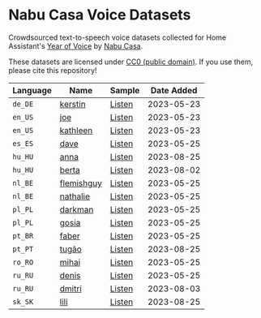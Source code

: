 # Nabu Casa Voice Datasets

Crowdsourced text-to-speech voice datasets collected for Home Assistant's [Year of Voice](https://www.home-assistant.io/blog/2022/12/20/year-of-voice/) by [Nabu Casa](https://www.nabucasa.com/).

These datasets are licensed under [CC0 (public domain)](https://creativecommons.org/publicdomain/zero/1.0/).
If you use them, please cite this repository!


| Language | Name                                                                                     | Sample                             | Date Added |
|----------|------------------------------------------------------------------------------------------|------------------------------------|------------|
| `de_DE`  | [kerstin](https://github.com/NabuCasa/voice-datasets/releases/download/v1.0.0/de_DE-kerstin.zip) | [Listen](https://github.com/NabuCasa/voice-datasets/raw/master/de_DE/kerstin/de_rhasspy-0004.mp3) | 2023-05-23 |
| `en_US`  | [joe](https://github.com/NabuCasa/voice-datasets/releases/download/v1.0.0/en_US-joe.zip) | [Listen](https://github.com/NabuCasa/voice-datasets/raw/master/en_US/joe/0000000001.mp3) | 2023-05-23 |
| `en_US`  | [kathleen](https://github.com/NabuCasa/voice-datasets/releases/download/v1.0.0/en_US-kathleen.zip) | [Listen](https://github.com/NabuCasa/voice-datasets/raw/master/en_US/kathleen/arctic_a0001_1592748574.mp3) | 2023-05-23 |
| `es_ES`  | [dave](https://github.com/NabuCasa/voice-datasets/releases/download/v1.0.0/es_ES-dave.zip) | [Listen](https://github.com/NabuCasa/voice-datasets/raw/master/es_ES/dave/0000000001.mp3) | 2023-05-25 |
| `hu_HU`  | [anna](https://github.com/NabuCasa/voice-datasets/releases/download/v1.0.0/hu_HU-anna.zip) | [Listen](https://github.com/NabuCasa/voice-datasets/raw/master/hu_HU/anna/0000000001.mp3) | 2023-08-25 |
| `hu_HU`  | [berta](https://github.com/NabuCasa/voice-datasets/releases/download/v1.0.0/hu_HU-berta.zip) | [Listen](https://github.com/NabuCasa/voice-datasets/raw/master/hu_HU/berta/0000000001.mp3) | 2023-08-02 |
| `nl_BE`  | [flemishguy](https://github.com/NabuCasa/voice-datasets/releases/download/v1.0.0/nl_BE-flemishguy.zip) | [Listen](https://github.com/NabuCasa/voice-datasets/raw/master/nl_BE/flemishguy/nl_rhasspy_1_1602428220.mp3) | 2023-05-25 |
| `nl_BE`  | [nathalie](https://github.com/NabuCasa/voice-datasets/releases/download/v1.0.0/nl_BE-nathalie.zip) | [Listen](https://github.com/NabuCasa/voice-datasets/raw/master/nl_BE/nathalie/nl_rhasspy_1.mp3) | 2023-05-25 |
| `pl_PL`  | [darkman](https://github.com/NabuCasa/voice-datasets/releases/download/v1.0.0/pl_PL-darkman.zip) | [Listen](https://github.com/NabuCasa/voice-datasets/raw/master/pl_PL/darkman/0000000001.mp3) | 2023-05-25 |
| `pl_PL`  | [gosia](https://github.com/NabuCasa/voice-datasets/releases/download/v1.0.0/pl_PL-gosia.zip) | [Listen](https://github.com/NabuCasa/voice-datasets/raw/master/pl_PL/gosia/0000000001.mp3) | 2023-05-25 |
| `pt_BR`  | [faber](https://github.com/NabuCasa/voice-datasets/releases/download/v1.0.0/pt_BR-faber.zip) | [Listen](https://github.com/NabuCasa/voice-datasets/raw/master/pt_BR/faber/0000000001.mp3) | 2023-05-25 |
| `pt_PT`  | [tugão](https://github.com/NabuCasa/voice-datasets/releases/download/v1.0.0/pt_PT-tugao.zip) | [Listen](https://github.com/NabuCasa/voice-datasets/raw/master/pt_PT/tugão/0000000001.mp3) | 2023-08-25 |
| `ro_RO`  | [mihai](https://github.com/NabuCasa/voice-datasets/releases/download/v1.0.0/ro_RO-mihai.zip) | [Listen](https://github.com/NabuCasa/voice-datasets/raw/master/ro_RO/mihai/0000000001.mp3) | 2023-05-25 |
| `ru_RU`  | [denis](https://github.com/NabuCasa/voice-datasets/releases/download/v1.0.0/ru_RU-denis.zip) | [Listen](https://github.com/NabuCasa/voice-datasets/raw/master/ru_RU/denis/0000000001.mp3) | 2023-05-25 |
| `ru_RU`  | [dmitri](https://github.com/NabuCasa/voice-datasets/releases/download/v1.0.0/ru_RU-dmitri.zip) | [Listen](https://github.com/NabuCasa/voice-datasets/raw/master/ru_RU/dmitri/0000000001.mp3) | 2023-08-03 |
| `sk_SK`  | [lili](https://github.com/NabuCasa/voice-datasets/releases/download/v1.0.0/sk_SK-lili.zip) | [Listen](https://github.com/NabuCasa/voice-datasets/raw/master/sk_SK/lili/0000000001.mp3) | 2023-08-25 |
